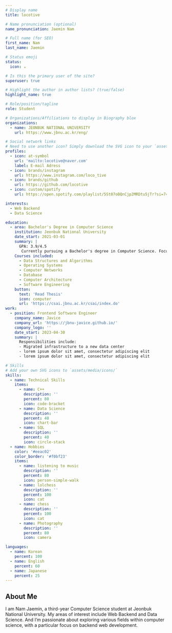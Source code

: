 ```yaml
---
# Display name
title: locotive

# Name pronunciation (optional)
name_pronunciation: Jaemin Nam

# Full name (for SEO)
first_name: Nam
last_name: Jaemin

# Status emoji
status:
  icon: ☕️

# Is this the primary user of the site?
superuser: true

# Highlight the author in author lists? (true/false)
highlight_name: true

# Role/position/tagline
role: Student

# Organizations/Affiliations to display in Biography blox
organizations:
  - name: JEONBUK NATIONAL UNIVERSITY
    url: https://www.jbnu.ac.kr/eng/

# Social network links
# Need to use another icon? Simply download the SVG icon to your `assets/media/icons/` folder.
profiles:
  - icon: at-symbol
    url: 'mailto:locotive@naver.com'
    label: E-mail Adress
  - icon: brands/instagram
    url: https://www.instagram.com/loco_tive
  - icon: brands/github
    url: https://github.com/locotive
  - icon: custom/spotify
    url: https://open.spotify.com/playlist/5St07oBQnCjp2MRDtu5jTr?si=74b97ff67c9e4b0d

interests:
  - Web Backend
  - Data Science

education:
  - area: Bachelor's Degree in Computer Science
    institution: Jeonbuk National University
    date_start: 2021-03-01
    summary: |
      GPA: 3.9/4.5
       Currently pursuing a Bachelor's degree in Computer Science. Focused on software engineering, algorithms, and machine learning. Actively involved in various programming projects and competitions.
    Courses included:
      - Data Structures and Algorithms
      - Operating Systems
      - Computer Networks
      - Database
      - Computer Architecture
      - Software Engineering
    button:
      text: 'Read Thesis'
      icon: computer
      url: 'https://csai.jbnu.ac.kr/csai/index.do'
work:
  - position: Frontend Software Engineer
    company_name: Javice
    company_url: 'https://jbnu-javice.github.io/'
    company_logo: ''
    date_start: 2023-04-30
    summary: |
      Responsibilities include:
      - Migrated infrastructure to a new data center
      - lorem ipsum dolor sit amet, consectetur adipiscing elit
      - lorem ipsum dolor sit amet, consectetur adipiscing elit

# Skills
# Add your own SVG icons to `assets/media/icons/`
skills:
  - name: Technical Skills
    items:
      - name: C++
        description: ''
        percent: 80
        icon: code-bracket
      - name: Data Science
        description: ''
        percent: 40
        icon: chart-bar
      - name: SQL
        description: ''
        percent: 40
        icon: circle-stack
  - name: Hobbies
    color: '#eeac02'
    color_border: '#f0bf23'
    items:
      - name: listening to music
        description: ''
        percent: 80
        icon: person-simple-walk
      - name: lolchess
        description: ''
        percent: 100
        icon: cat
      - name: chess
        description: ''
        percent: 100
        icon: cat
      - name: Photography
        description: ''
        percent: 80
        icon: camera

languages:
  - name: Korean
    percent: 100
  - name: English
    percent: 60
  - name: Japanese
    percent: 25
---
```


## About Me

I am Nam Jaemin, a third-year Computer Science student at Jeonbuk National University. My areas of interest include Web Backend and Data Science.
And I’m passionate about exploring various fields within computer science, with a particular focus on backend web development.